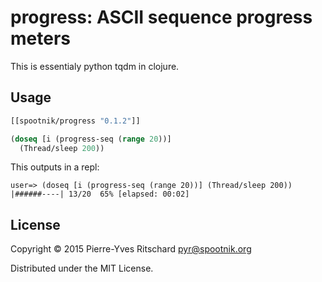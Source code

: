 # progress: ASCII sequence progress meters

This is essentialy python tqdm in clojure.

## Usage

```clojure
[[spootnik/progress "0.1.2"]]
```

```clojure
(doseq [i (progress-seq (range 20))]
  (Thread/sleep 200))
```

This outputs in a repl:

```
user=> (doseq [i (progress-seq (range 20))] (Thread/sleep 200))
|######----| 13/20  65% [elapsed: 00:02]
```


## License

Copyright © 2015 Pierre-Yves Ritschard <pyr@spootnik.org>

Distributed under the MIT License.
